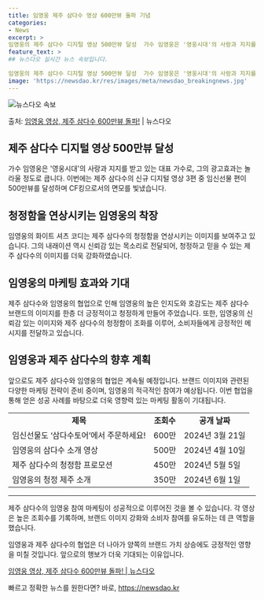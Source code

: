 ```yaml
---
title: 임영웅 제주 삼다수 영상 600만뷰 돌파 기념
categories:
- News
excerpt: >
임영웅의 제주 삼다수 디지털 영상 500만뷰 달성  가수 임영웅은 '영웅시대'의 사랑과 지지를 받고 있는 대…
feature_text: >
## 뉴스다오 실시간 뉴스 속보입니다.

임영웅의 제주 삼다수 디지털 영상 500만뷰 달성  가수 임영웅은 '영웅시대'의 사랑과 지지를 받고 있는 대…
image: 'https://newsdao.kr/res/images/meta/newsdao_breakingnews.jpg'
---
```


![뉴스다오 속보](https://newsdao.kr/res/images/meta/newsdao_breakingnews.jpg)

<p>출처: <a href="https://newsdao.kr/4657" rel="dofollow">임영웅 영상, 제주 삼다수 600만뷰 돌파!</a> | 뉴스다오</p>

<h2 data-ke-size="size26">제주 삼다수 디지털 영상 500만뷰 달성</h2>
<p data-ke-size="size16">가수 임영웅은 '영웅시대'의 사랑과 지지를 받고 있는 대표 가수로, 그의 광고효과는 놀라울 정도로 큽니다. 이번에는 제주 삼다수의 신규 디지털 영상 3편 중 임신선물 편이 500만뷰를 달성하며 CF킹으로서의 면모를 빛냈습니다.</p>

<h2 data-ke-size="size26">청정함을 연상시키는 임영웅의 착장</h2>
<p data-ke-size="size16">임영웅의 화이트 셔츠 코디는 제주 삼다수의 청정함을 연상시키는 이미지를 보여주고 있습니다. 그의 내래이션 역시 신뢰감 있는 목소리로 전달되어, 청정하고 믿을 수 있는 제주 삼다수의 이미지를 더욱 강화하였습니다.</p>

<h2 data-ke-size="size26">임영웅의 마케팅 효과와 기대</h2>
<p data-ke-size="size16">제주 삼다수와 임영웅의 협업으로 인해 임영웅의 높은 인지도와 호감도는 제주 삼다수 브랜드의 이미지를 한층 더 긍정적이고 청정하게 만들어 주었습니다. 또한, 임영웅의 신뢰감 있는 이미지와 제주 삼다수의 청정함이 조화를 이루어, 소비자들에게 긍정적인 메시지를 전달하고 있습니다.</p>

<h2 data-ke-size="size26">임영웅과 제주 삼다수의 향후 계획</h2>
<p data-ke-size="size16">앞으로도 제주 삼다수와 임영웅의 협업은 계속될 예정입니다. 브랜드 이미지와 관련된 다양한 마케팅 전략이 준비 중이며, 임영웅의 적극적인 참여가 예상됩니다. 이번 협업을 통해 얻은 성공 사례를 바탕으로 더욱 영향력 있는 마케팅 활동이 기대됩니다.</p>

<table>
  <tr>
    <td style="text-align: center; height: 17px;"><b>제목</b></td>
    <td style="text-align: center; height: 17px;"><b>조회수</b></td>
    <td style="text-align: center; height: 17px;"><b>공개 날짜</b></td>
  </tr>
  <tr>
    <td>임신선물도 ‘삼다수토어’에서 주문하세요!</td>
    <td style="text-align: center;">600만</td>
    <td>2024년 3월 21일</td>
  </tr>
  <tr>
    <td>임영웅의 삼다수 소개 영상</td>
    <td style="text-align: center;">500만</td>
    <td>2024년 4월 10일</td>
  </tr>
  <tr>
    <td>제주 삼다수의 청정함 프로모션</td>
    <td style="text-align: center;">450만</td>
    <td>2024년 5월 5일</td>
  </tr>
  <tr>
    <td>임영웅의 청정 제주 소개</td>
    <td style="text-align: center;">350만</td>
    <td>2024년 6월 1일</td>
  </tr>
</table>

<hr>
<p data-ke-size="size16">제주 삼다수의 임영웅 참여 마케팅이 성공적으로 이루어진 것을 볼 수 있습니다. 각 영상은 높은 조회수를 기록하며, 브랜드 이미지 강화와 소비자 참여를 유도하는 데 큰 역할을 했습니다.</p>
<p data-ke-size="size16">임영웅과 제주 삼다수의 협업은 더 나아가 양쪽의 브랜드 가치 상승에도 긍정적인 영향을 미칠 것입니다. 앞으로의 행보가 더욱 기대되는 이유입니다.</p>

<a href="https://newsdao.kr/4657">임영웅 영상, 제주 삼다수 600만뷰 돌파! | 뉴스다오</a> 

빠르고 정확한 뉴스를 원한다면? 바로, <a href="https://newsdao.kr" rel="dofollow">https://newsdao.kr</a>


    
